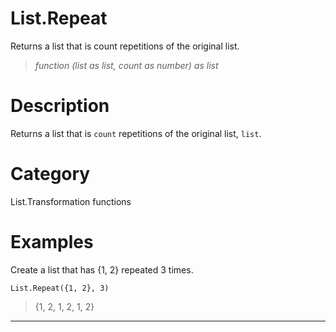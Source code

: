 ﻿# List.Repeat
Returns a list that is count repetitions of the original list.
> _function (list as list, count as number) as list_
# Description 
Returns a list that is <code>count</code> repetitions of the original list, <code>list</code>.
# Category 
List.Transformation functions
# Examples 
Create a list that has {1, 2} repeated 3 times.
```
List.Repeat({1, 2}, 3)
```
> {1, 2, 1, 2, 1, 2}
***

